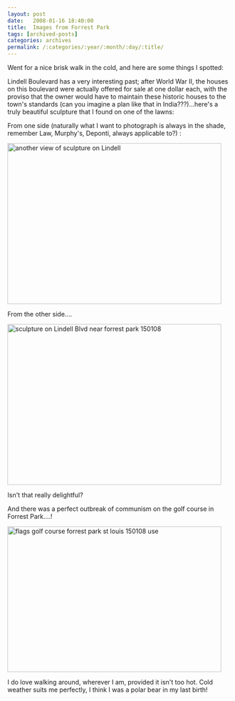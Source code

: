 ```yaml
---
layout: post
date:	2008-01-16 18:40:00
title:  Images from Forrest Park
tags: [archived-posts]
categories: archives
permalink: /:categories/:year/:month/:day/:title/
---
```

Went for a nice brisk walk in the cold, and here are some things I spotted:

Lindell Boulevard has a very interesting past; after World War II, the houses on this boulevard were actually offered for sale at one dollar each, with the proviso that the owner would have to maintain these historic houses to the town's standards (can you imagine a plan like that in India???)...here's a truly beautiful sculpture that I found on one of the lawns:


From one side (naturally what I want to photograph is always in the shade, remember Law, Murphy's, Deponti, always applicable to?) :


<a href="http://www.flickr.com/photos/22193164@N03/2197536488/" title="another view of sculpture on Lindell by kanhavisitonwardst, on Flickr"><img src="http://farm3.static.flickr.com/2246/2197536488_0ee5f235f9_o.jpg" width="480" height="360" alt="another view of sculpture on Lindell" /></a>


From the other side....


<a href="http://www.flickr.com/photos/22193164@N03/2196743897/" title="sculpture on Lindell Blvd near forrest park 150108 by kanhavisitonwardst, on Flickr"><img src="http://farm3.static.flickr.com/2078/2196743897_7ec5206ae9_o.jpg" width="480" height="360" alt="sculpture on Lindell Blvd near forrest park 150108" /></a>


Isn't that really delightful? 


And there was a perfect outbreak of communism on the golf course in Forrest Park....!




<a href="http://www.flickr.com/photos/22193164@N03/2197530834/" title="flags golf course forrest park st louis 150108 use by kanhavisitonwardst, on Flickr"><img src="http://farm3.static.flickr.com/2220/2197530834_4fa7edd819_o.jpg" width="480" height="326" alt="flags golf course forrest park st louis 150108 use" /></a>


I do love walking around, wherever I am, provided it isn't too hot. Cold weather suits me perfectly, I think I was a polar bear in my last birth!

